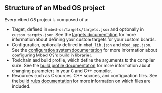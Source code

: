 ## Structure of an Mbed OS project

Every Mbed OS project is composed of a:

 * Target, defined in `mbed-os/targets/targets.json` and optionally in `custom_targets.json`. See the [targets documentation](../reference/adding-and-configuring-targets.html) for more information about defining your custom targets for your custom boards.
 * Configuration, optionally defined in `mbed_lib.json` and `mbed_app.json`. See the [configuration system documentation](../reference/configuration.html) for more information about configuring Mbed OS's build in libraries.
 * Toolchain and build profile, which define the arguments to the compiler suite. See the [build profile documentation](../tools/build-profiles.html) for more information about changing parameters in your C and C++ compiler.
 * Resources such as C sources, C++ sources, and configuration files. See the [build rules documentation](../reference/mbed-os-build-rules.html) for more information on which files are included.

